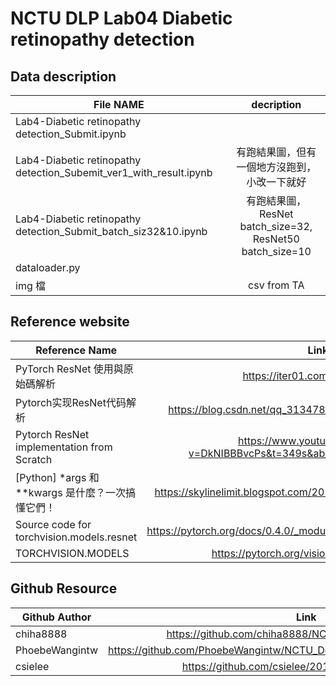 # NCTU DLP Lab04 Diabetic retinopathy detection

## Data description

| File NAME                                              | decription                  |
| -------------------------------------------------------|:---------------------------:|
| Lab4-Diabetic retinopathy detection_Submit.ipynb |          |
| Lab4-Diabetic retinopathy detection_Subemit_ver1_with_result.ipynb | 有跑結果圖，但有一個地方沒跑到，小改一下就好         |
| Lab4-Diabetic retinopathy detection_Submit_batch_siz32&10.ipynb | 有跑結果圖，ResNet batch_size=32, ResNet50 batch_size=10         |
| dataloader.py                                          |                             |
| img 檔                                                 |csv from TA                  |


## Reference website
|  Reference Name                                     | Link             |
| ----------------------------------------------------|:-------------------------------------------------------------------------------------:|
|   PyTorch ResNet 使用與原始碼解析                   | https://iter01.com/525623.html                                    |
|   Pytorch实现ResNet代码解析                         | https://blog.csdn.net/qq_31347869/article/details/100566719                          |
|   Pytorch ResNet implementation from Scratch        | https://www.youtube.com/watch?v=DkNIBBBvcPs&t=349s&ab_channel=AladdinPersson          |
|   [Python] *args 和 **kwargs 是什麼？一次搞懂它們！   | https://skylinelimit.blogspot.com/2018/04/python-args-kwargs.html  |
|   Source code for torchvision.models.resnet         | https://pytorch.org/docs/0.4.0/_modules/torchvision/models/resnet.html                |
|   TORCHVISION.MODELS                                | https://pytorch.org/vision/stable/models.html                |


##  Github Resource
|  Github Author                  | Link             |
| --------------------------------|:-------------------------------------------------------------------------------------:|
|   chiha8888                      | https://github.com/chiha8888/NCTU_DLP/tree/master/lab3                                |
|   PhoebeWangintw                   | https://github.com/PhoebeWangintw/NCTU_Deep_Learning_2019/tree/master/HW3            |
|   csielee                          | https://github.com/csielee/2019DL/tree/master/lab3        |
